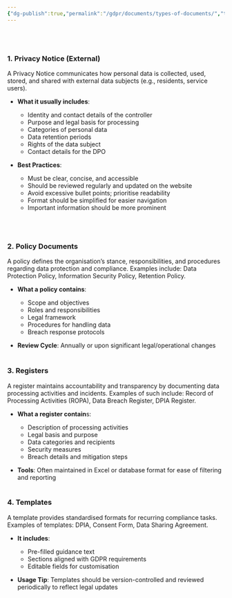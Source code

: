 ```yaml
---
{"dg-publish":true,"permalink":"/gdpr/documents/types-of-documents/","title":["Types of Documents"]}
---
```


<br><br>
### 1. **Privacy Notice (External)**

A Privacy Notice communicates how personal data is collected, used, stored, and shared with external data subjects (e.g., residents, service users).

- **What it usually includes**:
    - Identity and contact details of the controller
    - Purpose and legal basis for processing
    - Categories of personal data
    - Data retention periods
    - Rights of the data subject
    - Contact details for the DPO

- **Best Practices**:
    - Must be clear, concise, and accessible
    - Should be reviewed regularly and updated on the website
    - Avoid excessive bullet points; prioritise readability
    - Format should be simplified for easier navigation
    - Important information should be more prominent

<br><br>
### 2. **Policy Documents**

A policy defines the organisation’s stance, responsibilities, and procedures regarding data protection and compliance. Examples include: Data Protection Policy, Information Security Policy, Retention Policy.

- **What a policy contains**:
    - Scope and objectives
    - Roles and responsibilities
    - Legal framework
    - Procedures for handling data
    - Breach response protocols
    
- **Review Cycle**: Annually or upon significant legal/operational changes
<br><br>
### 3. **Registers**

A register maintains accountability and transparency by documenting data processing activities and incidents. Examples of such include: Record of Processing Activities (ROPA), Data Breach Register, DPIA Register.

- **What a register contain**s:
    - Description of processing activities
    - Legal basis and purpose
    - Data categories and recipients
    - Security measures
    - Breach details and mitigation steps
    
- **Tools**: Often maintained in Excel or database format for ease of filtering and reporting
<br><br>
### 4. **Templates**

A template provides standardised formats for recurring compliance tasks. Examples of templates: DPIA, Consent Form, Data Sharing Agreement.

- **It includes**:
    - Pre-filled guidance text
    - Sections aligned with GDPR requirements
    - Editable fields for customisation
    
- **Usage Tip**: Templates should be version-controlled and reviewed periodically to reflect legal updates

